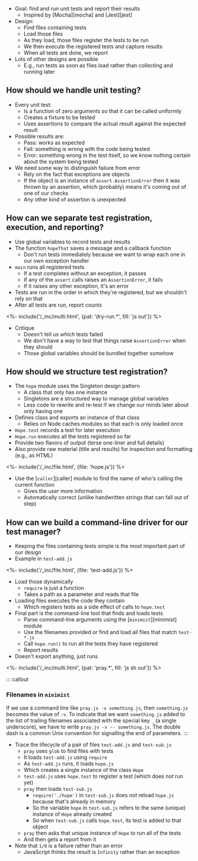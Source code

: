 ---
---

-   Goal: find and run unit tests and report their results
    -   Inspired by [Mocha][mocha] and [Jest][jest]
-   Design:
    -   Find files containing tests
    -   Load those files
    -   As they load, those files register the tests to be run
    -   We then execute the registered tests and capture results
    -   When all tests are done, we report
-   Lots of other designs are possible
    -   E.g., run tests as soon as files load rather than collecting and running later

## How should we handle unit testing?

-   Every unit test:
    -   Is a function of zero arguments so that it can be called uniformly
    -   Creates a <g key="fixture">fixture</g> to be tested
    -   Uses <g key="assertion">assertions</g>
        to compare the <g key="actual_result">actual result</g>
        against the <g key="expected_result">expected result</g>
-   Possible results are:
    -   <g key="pass_test">Pass</g>: works as expected
    -   <g key="fail_test">Fail</g>: something is wrong with the code being tested
    -   <g key="error_test">Error</g>: something wrong in the test itself,
        so we know nothing certain about the system being tested
-   We need some way to distinguish failure from error
    -   Rely on the fact that exceptions are objects
    -   If the object is an instance of `assert.AssertionError`
        then it was <g key="throw_exception">thrown</g> by an assertion,
        which (probably) means it's coming out of one of our checks
    -   Any other kind of assertion is unexpected

## How can we separate test registration, execution, and reporting?

-   Use <g key="global_variable">global variables</g> to record tests and results
-   The function `hopeThat` saves a message and a callback function
    -   Don't run tests immediately because we want to wrap each one in our own <g key="exception_handler">exception handler</g>
-   `main` runs all registered tests
    -   If a test completes without an exception, it passes
    -   If any of the `assert` calls raises an `AssertionError`, it fails
    -   If it raises any other exception, it's an error
-   Tests are run in the order in which they're registered, but we shouldn't rely on that
-   After all tests are run, report counts

<%- include('/_inc/multi.html', {pat: 'dry-run.*', fill: 'js out'}) %>

-   Critique
    -   Doesn't tell us *which* tests failed
    -   We don't have a way to test that things raise `AssertionError` when they should
    -   Those global variables should be bundled together somehow

## How should we structure test registration?

-   The `hope` module uses the <g key="singleton_pattern">Singleton</g> <g key="design_pattern">design pattern</g>
    -   A class that only has one instance
    -   Singletons are a structured way to manage global variables
    -   Less code to rewrite and re-test if we change our minds later about only having one
-   Defines class and exports an instance of that class
    -   Relies on Node <g key="caching">caches</g> modules so that each is only loaded once
-   `Hope.test` records a test for later execution
-   `Hope.run` executes all the tests registered so far
-   Provide two flavors of output (terse one-liner and full details)
-   Also provide raw material (title and results) for inspection and formatting (e.g., as HTML)

<%- include('/_inc/file.html', {file: 'hope.js'}) %>

-   Use the [`caller`][caller] module to find the name of who's calling the current function
    -   Gives the user more information
    -   Automatically correct (unlike handwritten strings that can fall out of step)

## How can we build a command-line driver for our test manager?

-   Keeping the files containing tests simple is the most important part of our design
-   Example in `test-add.js`

<%- include('/_inc/file.html', {file: 'test-add.js'}) %>

-   Load those <g key="dynamic_loading">dynamically</g>
    -   `require` is just a function
    -   Takes a path as a parameter and reads that file
-   Loading files executes the code they contain
    -   Which registers tests as a <g key="side_effect">side effect</g> of calls to `hope.test`
-   Final part is the command-line tool that finds and loads tests
    -   Parse command-line arguments using the [`minimist`][minimist] module
    -   Use the filenames provided or find and load all files that match `test-*.js`
    -   Call `hope.run()` to run all the tests they have registered
    -   Report results
-   Doesn't export anything, just runs

<%- include('/_inc/multi.html', {pat: 'pray.*', fill: 'js sh out'}) %>

::: callout
### Filenames in `minimist`

If we use a command line like `pray.js -v something.js`,
then `something.js` becomes the value of `-v`.
To indicate that we want `something.js` added to the list of trailing filenames
associated with the special key `_` (a single underscore),
we have to write `pray.js -v -- something.js`.
The double dash is a common Unix convention for signalling the end of parameters.
:::

-   Trace the <g key="lifecycle">lifecycle</g> of a pair of files `test-add.js` and `test-sub.js`
    -   `pray` uses `glob` to find files with tests
    -   It loads `test-add.js` using `require`
    -   As `test-add.js` runs, it loads `hope.js`
    -   Which creates a single instance of the class `Hope`
    -   `test-add.js` uses `hope.test` to register a test (which does *not* run yet)
    -   `pray` then loads `test-sub.js`
        -   `require('./hope')` in `test-sub.js` does *not* reload `hope.js` because that's already in memory
        -   So the variable `hope` in `test-sub.js` refers to the same (unique) instance of `Hope` already created
        -   So when `test-sub.js` calls `hope.test`, its test is added to that object
    -   `pray` then asks that unique instance of `Hope` to run all of the tests
    -   And then gets a report from it
-   Note that `1/0` is a failure rather than an error
    -   JavaScript thinks the result is `Infinity` rather than an exception

